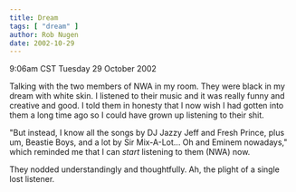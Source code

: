 ```yaml
---
title: Dream
tags: [ "dream" ]
author: Rob Nugen
date: 2002-10-29
---
```


<p class=date>9:06am CST Tuesday 29 October 2002</p>

<p class=dream>Talking with the two members of NWA in my room.  They
were black in my dream with white skin.  I listened to their music and
it was really funny and creative and good.  I told them in honesty
that I now wish I had gotten into them a long time ago so I could have
grown up listening to their shit.</p>

<p class=dream>"But instead, I know all the songs by DJ Jazzy Jeff and
Fresh Prince, plus um, Beastie Boys, and a lot by Sir Mix-A-Lot...  Oh
and Eminem nowadays," which reminded me that I can <em>start</em>
listening to them (NWA) now.</p>

<p class=dream>They nodded understandingly and thoughtfully.  Ah, the
plight of a single lost listener.</p>


